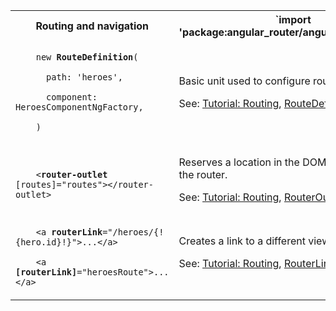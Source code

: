 <table id="routing">

<tr>
  <th>Routing and navigation</th>
  <th markdown="1">
  `import 'package:angular_router/angular_router.dart';`
  </th>
</tr>

<tr>
  <td class="nowrap"><code class="prettyprint lang-dart">
    new <b>RouteDefinition</b>(<br>
    &nbsp;&nbsp;path: 'heroes',<br>
    &nbsp;&nbsp;component: HeroesComponentNgFactory,<br>
    )<br>
  </code></td>
  <td markdown="1">
  Basic unit used to configure routes.

  See:
  [Tutorial: Routing](/tutorial/toh-pt5),
  [RouteDefinition class]({{site.api}}/angular_router/angular_router/RouteDefinition-class)
  </td>
</tr>

<tr>
  <td class="nowrap"><code class="prettyprint lang-html">
    &lt;<b>router-outlet</b> [routes]="routes">&lt;/router-outlet>
  </code></td>
  <td markdown="1">
  Reserves a location in the DOM as an outlet for the router.

  See:
  [Tutorial: Routing](/tutorial/toh-pt5),
  [RouterOutlet class]({{site.api}}/angular_router/angular_router/RouterOutlet-class)
  </td>
</tr>

<tr>
  <td class="nowrap"><code class="prettyprint lang-html">
    &lt;a <b>routerLink</b>="/heroes/{!{hero.id}!}">...&lt;/a><br>
    &lt;a <b>[routerLink]</b>="heroesRoute">...&lt;/a>
  </code></td>
  <td markdown="1">
  Creates a link to a different view.

  See:
  [Tutorial: Routing](/tutorial/toh-pt5),
  [RouterLink class]({{site.api}}/angular_router/angular_router/RouterLink-class)
  </td>
</tr>

<!--

Needs updating for angular_router 2.0.0

<tr>
  <td class="nowrap"><code class="prettyprint lang-dart">
    <b>@CanActivate</b>(() => ...)<br>
    class MyComponent() {}
  </code></td>
  <td markdown="1">
  A component decorator defining a function that the router should call first to determine if it should activate this component. Should return a boolean or a future.
  <!-- TODO: link to good resource. >
  </td>
</tr>

<tr>
  <td class="nowrap"><code class="prettyprint lang-dart">
    <b>routerOnActivate</b>(nextInstruction, prevInstruction) { ... }
  </code></td>
  <td markdown="1">
  After navigating to a component, the router calls the component's `routerOnActivate` method (if defined).

  See: [OnActivate class]({{site.api}}/angular_router/angular_router/OnActivate-class)
  </td>
</tr>

<tr>
  <td class="nowrap"><code class="prettyprint lang-dart">
    <b>routerCanReuse</b>(nextInstruction, prevInstruction) { ... }
  </code></td>
  <td markdown="1">
  The router calls a component's `routerCanReuse` method (if defined) to determine whether to reuse the instance or destroy it and create a new instance. Should return a boolean or a future.

  See: [CanReuse class]({{site.api}}/angular_router/angular_router/CanReuse-class)
  </td>
</tr>

<tr>
  <td class="nowrap"><code class="prettyprint lang-dart">
    <b>routerOnReuse</b>(nextInstruction, prevInstruction) { ... }
  </code></td>
  <td markdown="1">
  The router calls the component's `routerOnReuse` method (if defined) when it reuses a component instance.

  See: [OnReuse class]({{site.api}}/angular_router/angular_router/OnReuse-class)
  </td>
</tr>

<tr>
  <td class="nowrap"><code class="prettyprint lang-dart">
    <b>canDeactivate</b>(nextInstruction, prevInstruction) { ... }
  </code></td>
  <td markdown="1">
  The router calls the `canDeactivate()` methods (if defined) of every component that would be removed after a navigation. The navigation proceeds if and only if all such methods return true or a future that completes successfully.

  See: [CanDeactivate class]({{site.api}}/angular_router/angular_router/CanDeactivate-class)
  </td>
</tr>

<tr>
  <td class="nowrap"><code class="prettyprint lang-dart">
    <b>routerOnDeactivate</b>(nextInstruction, prevInstruction) { ... }
  </code></td>
  <td markdown="1">
  Called before the directive is removed as the result of a route change. May return a future that pauses removing the directive until the future completes.

  See: [OnDeactivate class]({{site.api}}/angular_router/angular_router/OnDeactivate-class)
  </td>
</tr>
-->

</table>
